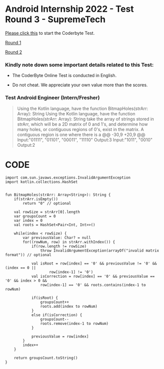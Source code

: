 # Android Internship 2022 - Test Round 3 - SupremeTech

[Please click this](https://coderbyte.com/sl-candidate?promo=supremetechcoltd-j377u:algorithm-assessment-1vp6bd6z2l) to start the Coderbyte Test.

[Round 1]()

[Round 2]()

### Kindly note down some important details related to this Test:

- The CoderByte Online Test is conducted in English.

- Do not cheat. We appreciate your own value more than the scores.

### Test Android Engineer (Intern/Fresher)
>Using the Kotlin language, have the function BitmapHoles(strArr: Array<String>): String 
Using the Kotlin language, have the function BitmapHoles(strArr: Array<String>): String 
take the array of strings stored in strArr, which will be a 2D matrix 
of 0 and 1's, and determine how many holes, or contiguous regions of 0's, 
exist in the matrix. A contiguous region is one where there is a 
@@ -30,9 +20,9 @@ Input:"01111", "01101", "00011", "11110"
Output:3
Input:"1011", "0010"
Output:2


# CODE
```
import com.sun.javaws.exceptions.InvalidArgumentException
import kotlin.collections.HashSet


fun BitmapHoles(strArr: Array<String>): String {
    if(strArr.isEmpty())
        return "0" // optional

    val rowSize = strArr[0].length
    var groupsCount = 0
    var index = 0
    val roots = HashSet<Pair<Int, Int>>()

    while(index < rowSize) {
        var previousValue: Char? = null
        for((rowNum, row) in strArr.withIndex()) {
            if(row.length != rowSize)
                throw InvalidArgumentException(arrayOf("invalid matrix format")) // optional

            val isRoot = row[index] == '0' && previousValue != '0' && (index == 0 ||
                    row[index-1] != '0')
            val isCorrection = row[index] == '0' && previousValue == '0' && index > 0 && 
                row[index-1] == '0' && roots.contains(index-1 to rowNum)

            if(isRoot) {
                groupsCount++
                roots.add(index to rowNum)
            }
            else if(isCorrection) {
                groupsCount--
                roots.remove(index-1 to rowNum)
            }
            
            previousValue = row[index]
        }
        index++
    }

    return groupsCount.toString()
}
```



